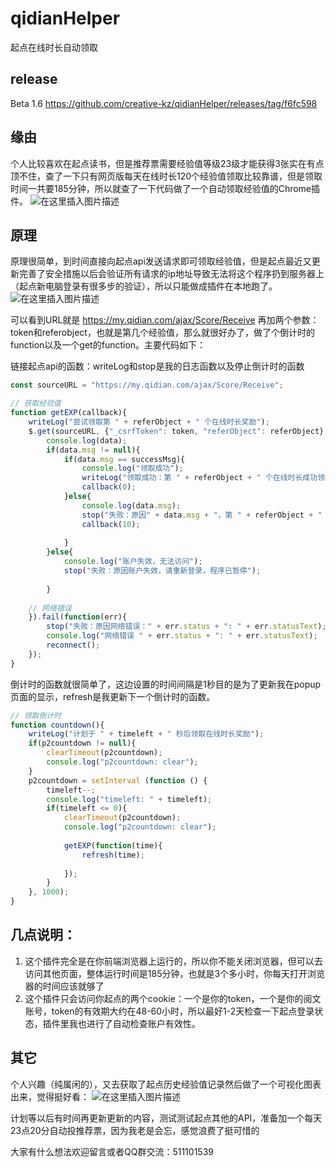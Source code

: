 # qidianHelper
起点在线时长自动领取

## release
Beta 1.6 https://github.com/creative-kz/qidianHelper/releases/tag/f6fc598

## 缘由
个人比较喜欢在起点读书，但是推荐票需要经验值等级23级才能获得3张实在有点顶不住，查了一下只有网页版每天在线时长120个经验值领取比较靠谱，但是领取时间一共要185分钟，所以就查了一下代码做了一个自动领取经验值的Chrome插件。
![在这里插入图片描述](https://img-blog.csdnimg.cn/20210321065534470.png?x-oss-process=image/watermark,type_ZmFuZ3poZW5naGVpdGk,shadow_10,text_aHR0cHM6Ly9ibG9nLmNzZG4ubmV0L2hhbmRzb21laG9uZXk=,size_16,color_FFFFFF,t_70)

## 原理
原理很简单，到时间直接向起点api发送请求即可领取经验值，但是起点最近又更新完善了安全措施以后会验证所有请求的ip地址导致无法将这个程序扔到服务器上（起点新电脑登录有很多步的验证），所以只能做成插件在本地跑了。
![在这里插入图片描述](https://img-blog.csdnimg.cn/20210321070158718.png)

可以看到URL就是 https://my.qidian.com/ajax/Score/Receive 再加两个参数：token和referobject，也就是第几个经验值，那么就很好办了，做了个倒计时的function以及一个get的function。主要代码如下：

链接起点api的函数：writeLog和stop是我的日志函数以及停止倒计时的函数
```javascript
const sourceURL = "https://my.qidian.com/ajax/Score/Receive";

// 获取经验值
function getEXP(callback){
    writeLog("尝试领取第 " + referObject + " 个在线时长奖励");
    $.get(sourceURL, {"_csrfToken": token, "referObject": referObject}, function(data){
        console.log(data);
        if(data.msg != null){
            if(data.msg == successMsg){
                console.log("领取成功");
                writeLog("领取成功：第 " + referObject + " 个在线时长成功领取");
                callback(0);
            }else{
                console.log(data.msg);
                stop("失败：原因" + data.msg + "，第 " + referObject + " 个在线时长未领取");
                callback(10);
                
            }
        }else{
            console.log("账户失效，无法访问");
            stop("失败：原因账户失效，请重新登录，程序已暂停");
            
        }
        
    // 网络错误
    }).fail(function(err){
        stop("失败：原因网络错误：" + err.status + ": " + err.statusText);
        console.log("网络错误 " + err.status + ": " + err.statusText);
        reconnect();
    });
}
```


倒计时的函数就很简单了，这边设置的时间间隔是1秒目的是为了更新我在popup页面的显示，refresh是我更新下一个倒计时的函数。
```javascript
// 领取倒计时
function countdown(){
    writeLog("计划于 " + timeleft + " 秒后领取在线时长奖励");
    if(p2countdown != null){
        clearTimeout(p2countdown);
        console.log("p2countdown: clear");
    }
    p2countdown = setInterval (function () {
        timeleft--;
        console.log("timeleft: " + timeleft);
        if(timeleft <= 0){
            clearTimeout(p2countdown);
            console.log("p2countdown: clear");
            
            getEXP(function(time){
                refresh(time);
                
            });
        }
    }, 1000);
}
```

## 几点说明：
1. 这个插件完全是在你前端浏览器上运行的，所以你不能关闭浏览器，但可以去访问其他页面，整体运行时间是185分钟，也就是3个多小时，你每天打开浏览器的时间应该就够了
2. 这个插件只会访问你起点的两个cookie：一个是你的token，一个是你的阅文账号，token的有效期大约在48-60小时，所以最好1-2天检查一下起点登录状态，插件里我也进行了自动检查账户有效性。

## 其它
个人兴趣（纯属闲的），又去获取了起点历史经验值记录然后做了一个可视化图表出来，觉得挺好看：
![在这里插入图片描述](https://img-blog.csdnimg.cn/20210321071957412.png?x-oss-process=image/watermark,type_ZmFuZ3poZW5naGVpdGk,shadow_10,text_aHR0cHM6Ly9ibG9nLmNzZG4ubmV0L2hhbmRzb21laG9uZXk=,size_16,color_FFFFFF,t_70)

计划等以后有时间再更新更新的内容，测试测试起点其他的API，准备加一个每天23点20分自动投推荐票，因为我老是会忘，感觉浪费了挺可惜的

大家有什么想法欢迎留言或者QQ群交流：511101539
